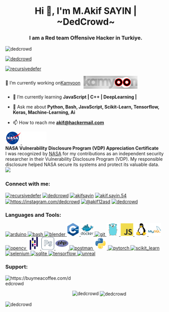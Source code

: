 <h1 align="center">Hi 👋, I'm M.Akif SAYIN | ~DedCrowd~</h1>
<h3 align="center">I am a Red team Offensive Hacker in Turkiye.</h3>

<p align="left"> <img src="https://komarev.com/ghpvc/?username=dedcrowd&label=Profile%20views&color=0e75b6&style=flat" alt="dedcrowd" /> </p>

<p align="left"> <a href="https://github.com/ryo-ma/github-profile-trophy"><img src="https://github-profile-trophy.vercel.app/?username=dedcrowd" alt="dedcrowd" /></a> </p>

<p align="left"> <a href="https://twitter.com/recursivedefer" target="blank"><img src="https://img.shields.io/twitter/follow/recursivedefer?logo=twitter&style=for-the-badge" alt="recursivedefer" /></a> </p>

<p align="left" style="display: flex; align-items: center;">
    🔭 I’m currently working on <a href="https://kamyoon.com" target="_blank">Kamyoon</a>
    <a href="https://www.kamyoon.com/" target="_blank" rel="noreferrer" style="margin-left: 10px;">
        <img src="https://raw.githubusercontent.com/dedcrowd/dedcrowd/refs/heads/main/grey.png" alt="Kamyoon Logo" style="max-height: 40px; width: auto;"/>
    </a>
</p>


- 🌱 I’m currently learning **JavaScript | C++ | DeepLearning |**

- 💬 Ask me about **Python, Bash, JavaScript, Scikit-Learn, Tensorflow, Keras, Machine-Learning, Ai**

- 📫 How to reach me **akif@hackermail.com**
<!-- https://raw.githubusercontent.com/dedcrowd/dedcrowd/refs/heads/main/white-theme-logo.a6439cb3.svg -->
<p align="left">
    <!-- NASA Worm Logo -->
    <a href="https://www.nasa.gov/" target="_blank" rel="noreferrer">
        <img src="https://raw.githubusercontent.com/dedcrowd/dedcrowd/main/logo1.png" alt="NASA Worm Logo" style="max-height: 40px; width: auto;"/>
    </a>
    <!-- NASA White Logo -->
    <a href="https://www.nasa.gov/" target="_blank" rel="noreferrer">
        <img src="https://raw.githubusercontent.com/dedcrowd/dedcrowd/main/logoWhite.png" alt="NASA White Logo" style="max-height: 40px; width: auto;"/>
    </a>
    <br>
    <strong>NASA Vulnerability Disclosure Program (VDP) Appreciation Certificate</strong>
    <br>
    I was recognized by <a href="https://www.nasa.gov/" target="_blank">NASA</a> for my contributions as an independent security researcher in their Vulnerability Disclosure Program (VDP). My responsible disclosure helped NASA secure its systems and protect its valuable data.
    <br>
    <a href="https://raw.githubusercontent.com/dedcrowd/dedcrowd/main/Nasa_Letter_of_Appreciation-DedCrowd.png" target="_blank">
        <img src="https://img.shields.io/badge/View CERTIFICATE-PDF-blue?style=for-the-badge">
    </a>
</p>


<h3 align="left">Connect with me:</h3>
<p align="left">
<a href="https://twitter.com/recursivedefer" target="blank"><img align="center" src="https://raw.githubusercontent.com/rahuldkjain/github-profile-readme-generator/master/src/images/icons/Social/twitter.svg" alt="recursivedefer" height="30" width="40" /></a>
<a href="https://linkedin.com/in/dedcrowd" target="blank"><img align="center" src="https://raw.githubusercontent.com/rahuldkjain/github-profile-readme-generator/master/src/images/icons/Social/linked-in-alt.svg" alt="dedcrowd" height="30" width="40" /></a>
<a href="https://kaggle.com/akifsayin" target="blank"><img align="center" src="https://raw.githubusercontent.com/rahuldkjain/github-profile-readme-generator/master/src/images/icons/Social/kaggle.svg" alt="akifsayin" height="30" width="40" /></a>
<a href="https://fb.com/dedcrowd" target="blank"><img align="center" src="https://raw.githubusercontent.com/rahuldkjain/github-profile-readme-generator/master/src/images/icons/Social/facebook.svg" alt="akif.sayin.54" height="30" width="40" /></a>
<a href="https://instagram.com/dedcrowd" target="blank"><img align="center" src="https://raw.githubusercontent.com/rahuldkjain/github-profile-readme-generator/master/src/images/icons/Social/instagram.svg" alt="https://instagram.com/dedcrowd" height="30" width="40" /></a>
<a href="https://medium.com/@akif12asd" target="blank"><img align="center" src="https://raw.githubusercontent.com/rahuldkjain/github-profile-readme-generator/master/src/images/icons/Social/medium.svg" alt="@akif12asd" height="30" width="40" /></a>
<a href="https://www.hackerrank.com/akif12asd" target="blank"><img align="center" src="https://raw.githubusercontent.com/rahuldkjain/github-profile-readme-generator/master/src/images/icons/Social/hackerrank.svg" alt="dedcrowd" height="30" width="40" /></a>
</p>

<h3 align="left">Languages and Tools:</h3>
<p align="left"> <a href="https://www.arduino.cc/" target="_blank" rel="noreferrer"> <img src="https://cdn.worldvectorlogo.com/logos/arduino-1.svg" alt="arduino" width="40" height="40"/> </a> <a href="https://www.gnu.org/software/bash/" target="_blank" rel="noreferrer"> <img src="https://www.vectorlogo.zone/logos/gnu_bash/gnu_bash-icon.svg" alt="bash" width="40" height="40"/> </a> <a href="https://www.blender.org/" target="_blank" rel="noreferrer"> <img src="https://download.blender.org/branding/community/blender_community_badge_white.svg" alt="blender" width="40" height="40"/> </a> <a href="https://www.w3schools.com/cpp/" target="_blank" rel="noreferrer"> <img src="https://raw.githubusercontent.com/devicons/devicon/master/icons/cplusplus/cplusplus-original.svg" alt="cplusplus" width="40" height="40"/> </a> <a href="https://www.docker.com/" target="_blank" rel="noreferrer"> <img src="https://raw.githubusercontent.com/devicons/devicon/master/icons/docker/docker-original-wordmark.svg" alt="docker" width="40" height="40"/> </a> <a href="https://git-scm.com/" target="_blank" rel="noreferrer"> <img src="https://www.vectorlogo.zone/logos/git-scm/git-scm-icon.svg" alt="git" width="40" height="40"/> </a> <a href="https://golang.org" target="_blank" rel="noreferrer"> <img src="https://raw.githubusercontent.com/devicons/devicon/master/icons/go/go-original.svg" alt="go" width="40" height="40"/> </a> <a href="https://developer.mozilla.org/en-US/docs/Web/JavaScript" target="_blank" rel="noreferrer"> <img src="https://raw.githubusercontent.com/devicons/devicon/master/icons/javascript/javascript-original.svg" alt="javascript" width="40" height="40"/> </a> <a href="https://www.linux.org/" target="_blank" rel="noreferrer"> <img src="https://raw.githubusercontent.com/devicons/devicon/master/icons/linux/linux-original.svg" alt="linux" width="40" height="40"/> </a> <a href="https://www.mysql.com/" target="_blank" rel="noreferrer"> <img src="https://raw.githubusercontent.com/devicons/devicon/master/icons/mysql/mysql-original-wordmark.svg" alt="mysql" width="40" height="40"/> </a> <a href="https://opencv.org/" target="_blank" rel="noreferrer"> <img src="https://www.vectorlogo.zone/logos/opencv/opencv-icon.svg" alt="opencv" width="40" height="40"/> </a> <a href="https://pandas.pydata.org/" target="_blank" rel="noreferrer"> <img src="https://raw.githubusercontent.com/devicons/devicon/2ae2a900d2f041da66e950e4d48052658d850630/icons/pandas/pandas-original.svg" alt="pandas" width="40" height="40"/> </a> <a href="https://www.photoshop.com/en" target="_blank" rel="noreferrer"> <img src="https://raw.githubusercontent.com/devicons/devicon/master/icons/photoshop/photoshop-line.svg" alt="photoshop" width="40" height="40"/> </a> <a href="https://www.php.net" target="_blank" rel="noreferrer"> <img src="https://raw.githubusercontent.com/devicons/devicon/master/icons/php/php-original.svg" alt="php" width="40" height="40"/> </a> <a href="https://postman.com" target="_blank" rel="noreferrer"> <img src="https://www.vectorlogo.zone/logos/getpostman/getpostman-icon.svg" alt="postman" width="40" height="40"/> </a> <a href="https://www.python.org" target="_blank" rel="noreferrer"> <img src="https://raw.githubusercontent.com/devicons/devicon/master/icons/python/python-original.svg" alt="python" width="40" height="40"/> </a> <a href="https://pytorch.org/" target="_blank" rel="noreferrer"> <img src="https://www.vectorlogo.zone/logos/pytorch/pytorch-icon.svg" alt="pytorch" width="40" height="40"/> </a> <a href="https://scikit-learn.org/" target="_blank" rel="noreferrer"> <img src="https://upload.wikimedia.org/wikipedia/commons/0/05/Scikit_learn_logo_small.svg" alt="scikit_learn" width="40" height="40"/> </a> <a href="https://www.selenium.dev" target="_blank" rel="noreferrer"> <img src="https://raw.githubusercontent.com/detain/svg-logos/780f25886640cef088af994181646db2f6b1a3f8/svg/selenium-logo.svg" alt="selenium" width="40" height="40"/> </a> <a href="https://www.sqlite.org/" target="_blank" rel="noreferrer"> <img src="https://www.vectorlogo.zone/logos/sqlite/sqlite-icon.svg" alt="sqlite" width="40" height="40"/> </a> <a href="https://www.tensorflow.org" target="_blank" rel="noreferrer"> <img src="https://www.vectorlogo.zone/logos/tensorflow/tensorflow-icon.svg" alt="tensorflow" width="40" height="40"/> </a> <a href="https://unrealengine.com/" target="_blank" rel="noreferrer"> <img src="https://raw.githubusercontent.com/kenangundogan/fontisto/036b7eca71aab1bef8e6a0518f7329f13ed62f6b/icons/svg/brand/unreal-engine.svg" alt="unreal" width="40" height="40"/> </a> </p>

<h3 align="left">Support:</h3>
<p><a href="https://www.buymeacoffee.com/dedcrowd"> <img align="left" src="https://cdn.buymeacoffee.com/buttons/v2/default-yellow.png" height="50" width="210" alt="https://buymeacoffee.com/dedcrowd" /></a></p><br><br>

<p><img align="left" src="https://github-readme-stats.vercel.app/api/top-langs?username=dedcrowd&show_icons=true&locale=en&layout=compact" alt="dedcrowd" /></p>

<p>&nbsp;<img align="center" src="https://github-readme-stats.vercel.app/api?username=dedcrowd&show_icons=true&locale=en" alt="dedcrowd" /></p>

<p><img align="center" src="https://github-readme-streak-stats.herokuapp.com/?user=dedcrowd&" alt="dedcrowd" /></p>
